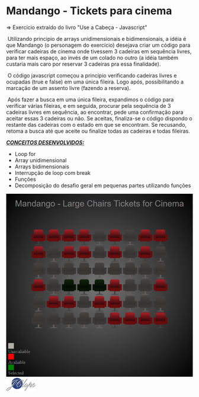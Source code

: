 # Mandango - Tickets para cinema

 => Exercício extraído do livro "Use a Cabeça - Javascript"

​		Utilizando principio de arrays unidimensionais e bidimensionais, a idéia é que Mandango (o personagem do exercício) desejava criar um código para verificar cadeiras de cinema onde tivessem 3 cadeiras em sequência livres, para ter mais espaço, ao invés de um colado no outro (a idéia também custaria mais caro por reservar 3 cadeiras pra essa finalidade).

​		O código javascript começou a princípio verificando cadeiras livres e ocupadas (true e false) em uma única fileira. Logo após, possibilitando a marcação de um assento livre (fazendo a reserva).

​		Após fazer a busca em uma única fileira, expandimos o código para verificar várias fileiras, e em seguida, procurar pela sequência de 3 cadeiras livres em sequência, ao encontrar, pede uma confirmação para aceitar essas 3 cadeiras ou não. Se aceitas, finaliza-se o código dispondo o restante das cadeiras com o estado em que se encontram. Se recusando, retoma a busca até que aceite ou finalize todas as cadeiras e todas fileiras.



<u>***CONCEITOS DESENVOLVIDOS:***</u>

* Loop for
* Array unidimensional
* Arrays bidimensionais
* Interrupção de loop com break
* Funções
* Decomposição do desafio geral em pequenas partes utilizando funções

<img src="img/cinema.png">



<img src="img/logo-jclops-300.png" style="width: 80px" align="left">





